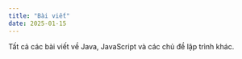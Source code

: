 ```yaml
---
title: "Bài viết"
date: 2025-01-15
---
```


Tất cả các bài viết về Java, JavaScript và các chủ đề lập trình khác.
